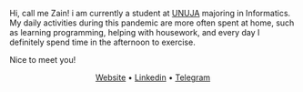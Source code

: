 Hi, call me Zain! i am currently a student at [UNUJA](https://www.unuja.ac.id/) majoring in Informatics. My daily activities during this pandemic are more often spent at home, such as learning programming, helping with housework, and every day I definitely spend time in the afternoon to exercise.

Nice to meet you!

<p align="center">
<!-- <h3>Links</h3>
<img src="https://gpvc.arturio.dev/sw-yx" alt="Profile views">•  -->
<a href="https://zaiinhs.github.io/">Website</a> • 
<a href="https://www.linkedin.com/in/zaiinhs/">Linkedin</a> • 
<a href="https://t.me/zaiinhs">Telegram</a>
    <!-- **[Website](https://zaiinhs.github.io/)** 
**[Linkedin](https://www.linkedin.com/in/zaiinhs/)** -->
</p>

<!-- ### Spotify Playing 🎧 -->

<!-- [<img src="https://zainal-spotify.vercel.app/api/spotify-playing" alt="Zainal Abidin Spotify Playing" width="350" />](https://open.spotify.com/user/31swkhhtsmqk36dvl7wvx2svtwqi) -->
